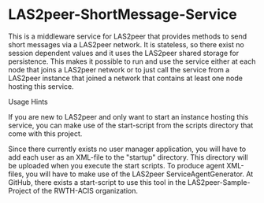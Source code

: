 LAS2peer-ShortMessage-Service
=============================

This is a middleware service for LAS2peer that provides methods to send short
messages via a LAS2peer network. It is stateless, so there exist no session
dependent values and it uses the LAS2peer shared storage for persistence.
This makes it possible to run and use the service either at each node that
joins a LAS2peer network or to just call the service from a LAS2peer instance
that joined a network that contains at least one node hosting this service.

Usage Hints

If you are new to LAS2peer and only want to start an instance
hosting this service, you can make use of the start-script from the scripts
directory that come with this project.

Since there currently exists no user manager application, you will have to
add each user as an XML-file to the "startup" directory. This directory will
be uploaded when you execute the start scripts. To produce agent XML-files,
you will have to make use of the LAS2peer ServiceAgentGenerator. At GitHub,
there exists a start-script to use this tool in the LAS2peer-Sample-Project
of the RWTH-ACIS organization.
